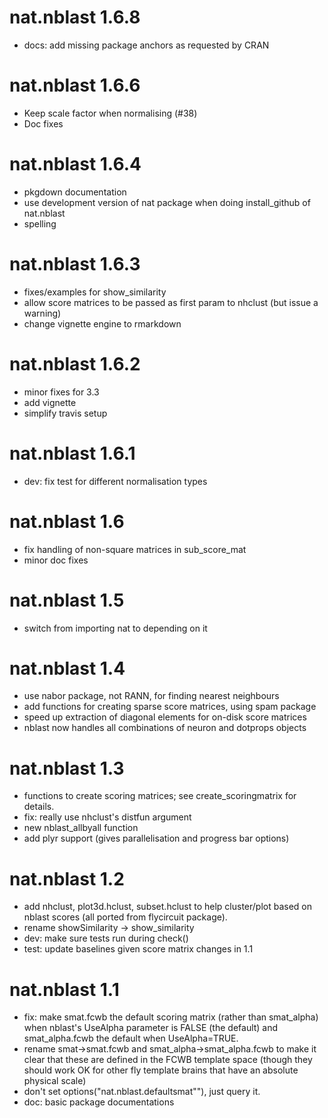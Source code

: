 # nat.nblast 1.6.8

* docs: add missing package anchors as requested by CRAN 

# nat.nblast 1.6.6

* Keep scale factor when normalising (#38)
* Doc fixes

# nat.nblast 1.6.4

* pkgdown documentation
* use development version of nat package when doing install_github of nat.nblast
* spelling

# nat.nblast 1.6.3

* fixes/examples for show_similarity
* allow score matrices to be passed as first param to nhclust (but issue a
  warning)
* change vignette engine to rmarkdown

# nat.nblast 1.6.2

* minor fixes for 3.3
* add vignette
* simplify travis setup

# nat.nblast 1.6.1

* dev: fix test for different normalisation types

# nat.nblast 1.6

* fix handling of non-square matrices in sub_score_mat
* minor doc fixes

# nat.nblast 1.5

* switch from importing nat to depending on it

# nat.nblast 1.4

* use nabor package, not RANN, for finding nearest neighbours
* add functions for creating sparse score matrices, using spam package
* speed up extraction of diagonal elements for on-disk score matrices
* nblast now handles all combinations of neuron and dotprops objects

# nat.nblast 1.3

* functions to create scoring matrices; see create_scoringmatrix for details.
* fix: really use nhclust's distfun argument
* new nblast_allbyall function
* add plyr support (gives parallelisation and progress bar options)

# nat.nblast 1.2

* add nhclust, plot3d.hclust, subset.hclust to help cluster/plot based on
  nblast scores (all ported from flycircuit package).
* rename showSimilarity -> show_similarity
* dev: make sure tests run during check()
* test: update baselines given score matrix changes in 1.1

# nat.nblast 1.1

* fix: make smat.fcwb the default scoring matrix (rather than smat_alpha) when
  nblast's UseAlpha parameter is FALSE (the default) and smat_alpha.fcwb the
  default when UseAlpha=TRUE.
* rename smat->smat.fcwb and smat_alpha->smat_alpha.fcwb to make it clear that
  these are defined in the FCWB template space (though they should work OK for
  other fly template brains that have an absolute physical scale)
* don't set options("nat.nblast.defaultsmat""), just query it.
* doc: basic package documentations
